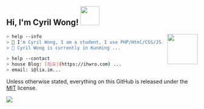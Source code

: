 <h2> Hi, I'm Cyril Wong! <img src="https://test.ihwro.com/git/giphy.gif" width="50"></h2>

<img align='right' src="https://test.ihwro.com/git/20200717001629.gif" width="80">

````bash
> help --info
> 💬 I'm Cyril Wong, I am a student, I use PHP/Html/CSS/JS. ...
> 🌱 Cyril Wong is currently in Kunming ...
````
````bash
> help --contact
> house Blog: [拾柒](https://ihwro.com) ...
> email: i@lia.im...
````

Unless otherwise stated, everything on this GitHub is released under the [MIT](https://cyrilwong.mit-license.org/) license.

![](https://github-readme-stats.vercel.app/api?username=ikym&show_icons=true&hide=[%22issues%22])

<!--
**ikym/ikym** is a ✨ _special_ ✨ repository because its `README.md` (this file) appears on your GitHub profile.
-->
